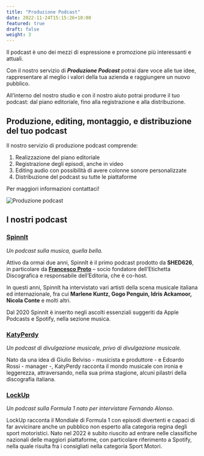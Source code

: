 ```yaml
---
title: "Produzione Podcast"
date: 2022-11-24T15:15:26+10:00
featured: true
draft: false
weight: 3
---
```


Il podcast è uno dei mezzi di espressione e promozione più interessanti e attuali. 

Con il nostro servizio di ***Produzione Podcast*** potrai dare voce alle tue idee, rappresentare al meglio i valori della tua azienda e raggiungere un nuovo pubblico.

All’interno del nostro studio e con il nostro aiuto potrai produrre il tuo podcast: dal piano editoriale, fino alla registrazione e alla distribuzione.

## Produzione, editing, montaggio, e distribuzione del tuo podcast

Il nostro servizio di produzione podcast comprende:

1. Realizzazione del piano editoriale
2. Registrazione degli episodi, anche in video
3. Editing audio con possibilità di avere colonne sonore personalizzate
4. Distribuzione del podcast su tutte le piattaforme

Per maggiori informazioni contattaci!

![Produzione podcast](/images/DSC06508.jpg)

## I nostri podcast

### [SpinnIt](https://spinnit.it)

*Un podcast sulla musica, quella bella.* 

Attivo da ormai due anni, SpinnIt è il primo podcast prodotto da **SHED626**, in particolare da **[Francesco Proto](https://protofra.me)** – socio fondatore dell’Etichetta Discografica e responsabile dell’Editoria, che è co-host.

In questi anni, SpinnIt ha intervistato vari artisti della scena musicale italiana ed internazionale, fra cui **Marlene Kuntz, Gogo Penguin, Idris Ackamoor, Nicola Conte** e molti altri.

Dal 2020 SpinnIt è inserito negli ascolti essenziali suggeriti da Apple Podcasts e Spotify, nella sezione musica.

### [KatyPerdy](https://open.spotify.com/show/57pu85tfd5sc9ix1pOGBhr?si=c1955fedd4fb41ec)

*Un podcast di divulgazione musicale, privo di divulgazione musicale.* 

Nato da una idea di Giulio Belviso - musicista e produttore - e Edoardo Rossi - manager -, KatyPerdy racconta il mondo musicale con ironia e leggerezza, attraversando, nella sua prima stagione, alcuni pilastri della discografia italiana. 

### [LockUp](https://lock-up.it)

*Un podcast sulla Formula 1 nato per intervistare Fernando Alonso*. 

LockUp racconta il Mondiale di Formula 1 con episodi divertenti e capaci di far avvicinare anche un pubblico non esperto alla categoria regina degli sport motoristici. 
Nato nel 2022 è subito riuscito ad entrare nelle classifiche nazionali delle maggiori piattaforme, con particolare riferimento a Spotify, nella quale risulta fra i consigliati nella categoria Sport Motori. 